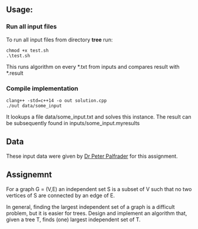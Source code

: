 ## Usage: 

### Run all input files

To run all input files from directory **tree** run: 

```
chmod +x test.sh
.\test.sh
```

This runs algorithm on every *.txt from inputs and compares result with *.result


### Compile implementation

```
clang++ -std=c++14 -o out solution.cpp
./out data/some_input
```

It lookups a file data/some_input.txt and solves this instance.
The result can be subsequently found in inputs/some_input.myresults

## Data

These input data were given by [Dr Peter Palfrader](https://www.palfrader.org/) for this assignment.

## Assignemnt

For a graph G = (V,E) an independent set S is a
subset of V such that no two vertices of S are connected by an edge
of E. 

In general, finding the largest independent set of a graph is a difficult
problem, but it is easier for trees. Design and implement an algorithm
that, given a tree T, finds (one) largest independent set of T.



